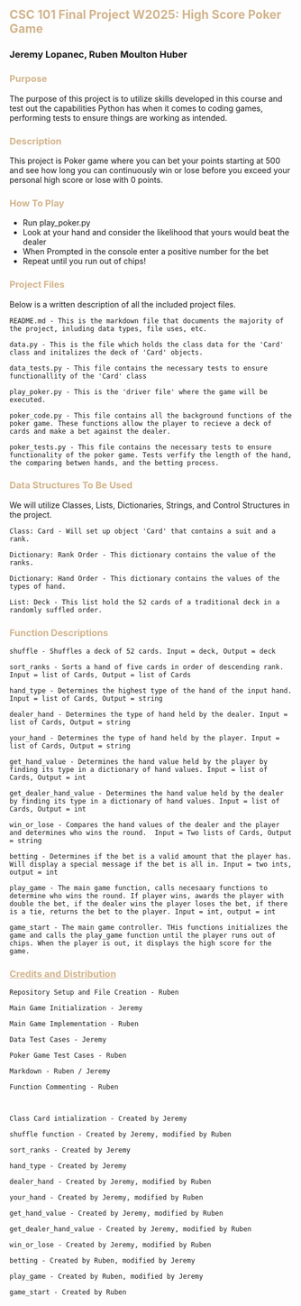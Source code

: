 ## <span style="color:tan"> CSC 101 Final Project W2025: High Score Poker Game
### Jeremy Lopanec, Ruben Moulton Huber

### <span style="color:tan"> Purpose 
The purpose of this project is to utilize skills developed in this course and test out 
the capabilities Python has when it comes to coding games, performing tests to ensure things
are working as intended. 

### <span style="color:tan"> Description
This project is Poker game where you can bet your points starting at 500 and see how 
long you can continuously win or lose before you exceed your personal high score or lose with 0 points.

### <span style="color:tan"> How To Play
- Run play_poker.py
- Look at your hand and consider the likelihood that yours would beat the dealer
- When Prompted in the console enter a positive number for the bet
- Repeat until you run out of chips!

### <span style="color:tan"> Project Files
Below is a written description of all the included project files.

    README.md - This is the markdown file that documents the majority of the project, inluding data types, file uses, etc.

    data.py - This is the file which holds the class data for the 'Card' class and initalizes the deck of 'Card' objects.

    data_tests.py - This file contains the necessary tests to ensure functionallity of the 'Card' class

    play_poker.py - This is the 'driver file' where the game will be executed.

    poker_code.py - This file contains all the background functions of the poker game. These functions allow the player to recieve a deck of cards and make a bet against the dealer.

    poker_tests.py - This file contains the necessary tests to ensure functionality of the poker game. Tests verfify the length of the hand, the comparing betwen hands, and the betting process.

### <span style="color:tan"> Data Structures To Be Used
We will utilize Classes, Lists, Dictionaries, Strings, and Control Structures in the project.

    Class: Card - Will set up object 'Card' that contains a suit and a rank. 

    Dictionary: Rank Order - This dictionary contains the value of the ranks.

    Dictionary: Hand Order - This dictionary contains the values of the types of hand.

    List: Deck - This list hold the 52 cards of a traditional deck in a randomly suffled order. 

### <span style="color:tan"> Function Descriptions

    shuffle - Shuffles a deck of 52 cards. Input = deck, Output = deck
    
    sort_ranks - Sorts a hand of five cards in order of descending rank. Input = list of Cards, Output = list of Cards

    hand_type - Determines the highest type of the hand of the input hand. Input = list of Cards, Output = string

    dealer_hand - Determines the type of hand held by the dealer. Input = list of Cards, Output = string

    your_hand - Determines the type of hand held by the player. Input = list of Cards, Output = string

    get_hand_value - Determines the hand value held by the player by finding its type in a dictionary of hand values. Input = list of Cards, Output = int

    get_dealer_hand_value - Determines the hand value held by the dealer by finding its type in a dictionary of hand values. Input = list of Cards, Output = int

    win_or_lose - Compares the hand values of the dealer and the player and determines who wins the round.  Input = Two lists of Cards, Output = string

    betting - Determines if the bet is a valid amount that the player has. Will display a special message if the bet is all in. Input = two ints, output = int

    play_game - The main game function, calls necesaary functions to determine who wins the round. If player wins, awards the player with double the bet, if the dealer wins the player loses the bet, if there is a tie, returns the bet to the player. Input = int, output = int

    game_start - The main game controller. THis functions initializes the game and calls the play_game function until the player runs out of chips. When the player is out, it displays the high score for the game.

    


### <span style="color:tan"> <ins> Credits and Distribution
    Repository Setup and File Creation - Ruben

    Main Game Initialization - Jeremy

    Main Game Implementation - Ruben

    Data Test Cases - Jeremy

    Poker Game Test Cases - Ruben

    Markdown - Ruben / Jeremy 

    Function Commenting - Ruben

    

    Class Card intialization - Created by Jeremy

    shuffle function - Created by Jeremy, modified by Ruben

    sort_ranks - Created by Jeremy

    hand_type - Created by Jeremy

    dealer_hand - Created by Jeremy, modified by Ruben

    your_hand - Created by Jeremy, modified by Ruben

    get_hand_value - Created by Jeremy, modified by Ruben

    get_dealer_hand_value - Created by Jeremy, modified by Ruben

    win_or_lose - Created by Jeremy, modified by Ruben

    betting - Created by Ruben, modified by Jeremy

    play_game - Created by Ruben, modified by Jeremy

    game_start - Created by Ruben


    



    





